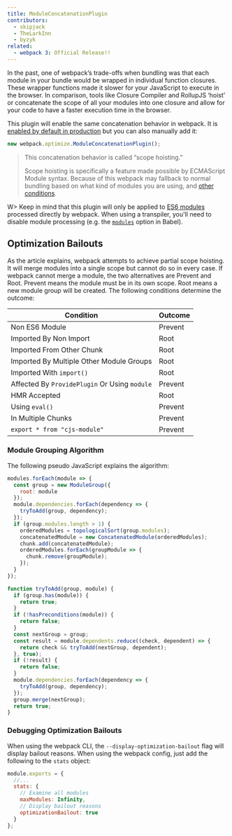```yaml
---
title: ModuleConcatenationPlugin
contributors:
  - skipjack
  - TheLarkInn
  - byzyk
related:
  - webpack 3: Official Release!!
---
```


In the past, one of webpack’s trade-offs when bundling was that each module in your bundle would be wrapped in individual function closures. These wrapper functions made it slower for your JavaScript to execute in the browser. In comparison, tools like Closure Compiler and RollupJS ‘hoist’ or concatenate the scope of all your modules into one closure and allow for your code to have a faster execution time in the browser.

This plugin will enable the same concatenation behavior in webpack. It is [enabled by default in production](/configuration/optimization/#optimization-concatenatemodules) but you can also manually add it:

```js
new webpack.optimize.ModuleConcatenationPlugin();
```


> This concatenation behavior is called “scope hoisting.”
>
> Scope hoisting is specifically a feature made possible by ECMAScript Module syntax. Because of this webpack may fallback to normal bundling based on what kind of modules you are using, and [other conditions](https://medium.com/webpack/webpack-freelancing-log-book-week-5-7-4764be3266f5).

W> Keep in mind that this plugin will only be applied to [ES6 modules](/api/module-methods/#es6-recommended-) processed directly by webpack. When using a transpiler, you'll need to disable module processing (e.g. the [`modules`](https://babeljs.io/docs/plugins/preset-es2015/#optionsmodules) option in Babel).


## Optimization Bailouts

As the article explains, webpack attempts to achieve partial scope hoisting. It will merge modules into a single scope but cannot do so in every case. If webpack cannot merge a module, the two alternatives are Prevent and Root. Prevent means the module must be in its own scope. Root means a new module group will be created. The following conditions determine the outcome:

Condition                                     | Outcome
--------------------------------------------- | --------
Non ES6 Module                                | Prevent
Imported By Non Import                        | Root
Imported From Other Chunk                     | Root
Imported By Multiple Other Module Groups      | Root
Imported With `import()`                      | Root
Affected By `ProvidePlugin` Or Using `module` | Prevent
HMR Accepted                                  | Root
Using `eval()`                                | Prevent
In Multiple Chunks                            | Prevent
`export * from "cjs-module"`                  | Prevent


### Module Grouping Algorithm

The following pseudo JavaScript explains the algorithm:

```js
modules.forEach(module => {
  const group = new ModuleGroup({
    root: module
  });
  module.dependencies.forEach(dependency => {
    tryToAdd(group, dependency);
  });
  if (group.modules.length > 1) {
    orderedModules = topologicalSort(group.modules);
    concatenatedModule = new ConcatenatedModule(orderedModules);
    chunk.add(concatenatedModule);
    orderedModules.forEach(groupModule => {
      chunk.remove(groupModule);
    });
  }
});

function tryToAdd(group, module) {
  if (group.has(module)) {
    return true;
  }
  if (!hasPreconditions(module)) {
    return false;
  }
  const nextGroup = group;
  const result = module.dependents.reduce((check, dependent) => {
    return check && tryToAdd(nextGroup, dependent);
  }, true);
  if (!result) {
    return false;
  }
  module.dependencies.forEach(dependency => {
    tryToAdd(group, dependency);
  });
  group.merge(nextGroup);
  return true;
}
```


### Debugging Optimization Bailouts

When using the webpack CLI, the `--display-optimization-bailout` flag will display bailout reasons. When using the webpack config, just add the following to the `stats` object:

```js
module.exports = {
  //...
  stats: {
    // Examine all modules
    maxModules: Infinity,
    // Display bailout reasons
    optimizationBailout: true
  }
};
```
